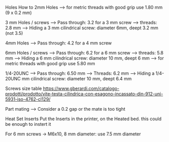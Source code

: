Holes How to
2mm Holes
--> for metric threads with good grip use 1.80 mm (9 x 0.2 mm)

3 mm Holes / screws
--> Pass through: 3.2 for a 3 mm screw
--> threads: 2.8 mm
--> Hiding a 3 mm cilindrical screw: diameter 6mm, deept 3.2 mm (not 3.5)

4mm Holes
--> Pass through: 4.2 for a 4 mm screw

6mm Holes / screws
--> Pass through: 6.2 for a 6 mm screw
--> threads: 5.8 mm
--> Hiding a 6 mm cilindrical screw: diameter 10 mm, deept 6 mm
--> for metric threads with good grip use 5.80 mm




1/4-20UNC
--> Pass through: 6.50 mm
--> Threads: 6.2 mm
--> Hiding a 1/4-20UNC mm cilindrical screw: diameter 10 mm, deept 6.4 mm


Screws size table
https://www.gberardi.com/catalogo-prodotti/prodotto/vite-testa-cilindrica-con-esagono-incassato-din-912-uni-5931-iso-4762-cl129/




Part mating
--> Consider a 0.2 gap or the mate is too tight


Heat Set Inserts
Put the Inserts in the printer, on the Heated bed. this could be enough to instert it

For 6 mm screws
-> M6x10, 8 mm diameter: use 7.5 mm diameter


